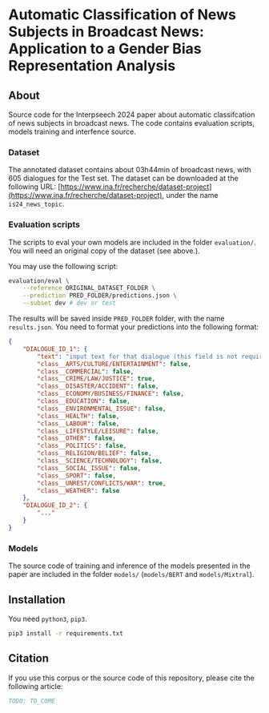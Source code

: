 # Automatic Classification of News Subjects in Broadcast News: Application to a Gender Bias Representation Analysis

## About

Source code for the Interpseech 2024 paper about automatic classifcation of news
subjects in broadcast news. The code contains evaluation scripts, models 
training and interfence source.

### Dataset

The annotated dataset contains about 03h44min of broadcast news, with 605 
dialogues for the Test set. The dataset can be downloaded at the following 
URL: [https://www.ina.fr/recherche/dataset-project](https://www.ina.fr/recherche/dataset-project), under the name `is24_news_topic`.

### Evaluation scripts

The scripts to eval your own models are included in the folder `evaluation/`. 
You will need an original copy of the dataset (see above.).

You may use the following script:

```bash
evaluation/eval \
	--reference ORIGINAL_DATASET_FOLDER \
	--prediction PRED_FOLDER/predictions.json \
	--subset dev # dev or test
```

The results will be saved inside `PRED_FOLDER` folder, with the name
`results.json`. You need to format your predictions into the following format:

```json
{
	"DIALOGUE_ID_1": {
		"text": "input text for that dialogue (this field is not required in your output file, but it allow you to easily browse the file.)",
		"class__ARTS/CULTURE/ENTERTAINMENT": false,
		"class__COMMERCIAL": false,
		"class__CRIME/LAW/JUSTICE": true,
		"class__DISASTER/ACCIDENT": false,
		"class__ECONOMY/BUSINESS/FINANCE": false,
		"class__EDUCATION": false,
		"class__ENVIRONMENTAL_ISSUE": false,
		"class__HEALTH": false,
		"class__LABOUR": false,
		"class__LIFESTYLE/LEISURE": false,
		"class__OTHER": false,
		"class__POLITICS": false,
		"class__RELIGION/BELIEF": false,
		"class__SCIENCE/TECHNOLOGY": false,
		"class__SOCIAL_ISSUE": false,
		"class__SPORT": false,
		"class__UNREST/CONFLICTS/WAR": true,
		"class__WEATHER": false
	},
	"DIALOGUE_ID_2": {
		"..."
	}
}
```

### Models

The source code of training and inference of the models presented in the paper 
are included in the folder `models/` (`models/BERT` and `models/Mixtral`).

## Installation 

You need `python3`, `pip3`.

```bash
pip3 install -r requirements.txt
```

## Citation

If you use this corpus or the source code of this repository, please cite the 
following article:
```bib
TODO: TO_COME
```
